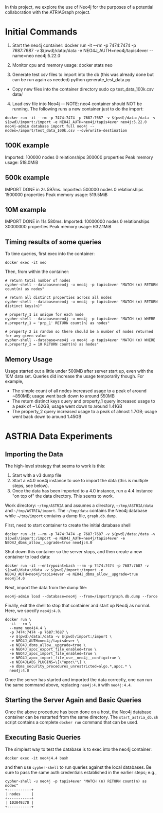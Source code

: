 In this project, we explore the use of Neo4j for the purposes of a potential collaboration with the ATRIAGraph project.

Initial Commands
=================

1) Start the neo4j container:
 docker run -it --rm -p 7474:7474 -p 7687:7687 -v $(pwd)/data:/data -e NEO4J_AUTH=neo4j/tapis4ever --name=neo neo4j:5.22.0

2) Monitor cpu and memory usage:
  docker stats neo

3) Generate test csv files to import into the db (this was already done but can be run again as needed)
  python generate_test_data.py
 *  Copy new files into the container directory 
  sudo cp test_data_100k.csv data/

4) Load csv file into Neo4j -- NOTE: neo4 container should NOT be running. The following runs a new container just to do the import:

```
docker run -it --rm -p 7474:7474 -p 7687:7687 -v $(pwd)/data:/data -v $(pwd)/import:/import -e NEO4J_AUTH=neo4j/tapis4ever neo4j:5.22.0 neo4j-admin database import full neo4j --nodes=/import/test_data_100k.csv --overwrite-destination
```

100K example
------------
 Imported:
  100000 nodes
  0 relationships
  300000 properties
Peak memory usage: 518.0MiB


500k example
-------------
IMPORT DONE in 2s 597ms.
Imported:
  500000 nodes
  0 relationships
  1500000 properties
Peak memory usage: 519.5MiB


10M example
-----------
IMPORT DONE in 11s 580ms. 
Imported:
  10000000 nodes
  0 relationships
  30000000 properties
Peak memory usage: 632.1MiB




Timing results of some queries
-------------------------------

To time queries, first exec into the container:

```
docker exec -it neo
```

Then, from within the container:

```
# return total number of nodes 
cypher-shell --database=neo4j -u neo4j -p tapis4ever "MATCH (n) RETURN count(n) as nodes"

# return all distinct properties across all nodes 
cypher-shell --database=neo4j -u neo4j -p tapis4ever "MATCH (n) RETURN distinct keys(n)"

# property_1 is unique for each node 
cypher-shell --database=neo4j -u neo4j -p tapis4ever "MATCH (n) WHERE n.property_1 = 'prp_1' RETURN count(n) as nodes"

# property 2 is random so there should be a number of nodes returned for any given value
cypher-shell --database=neo4j -u neo4j -p tapis4ever "MATCH (n) WHERE n.property_2 = 10 RETURN count(n) as nodes"
```

Memory Usage
-------------

Usage started out a little under 500MB after server start up, even with the 10M data set. 
Queries did increase the usage temporarily though. For example, 
  * The simple count of all nodes increased usage to a peak of around ~850MB; usage went back down to around 550MB
  * The return distinct keys query and property_1 query increased usage to a peak of ~1.62GB; usage went down to around 1.41GB
  * The property_2 query increased usage to a peak of almost 1.7GB; usage went back down to around 1.45GB


ASTRIA Data Experiments
========================


Importing the Data
-------------------

The high-level strategy that seems to work is this:
1. Start with a v3 dump file
2. Start a v4.0 noe4j instance to use to import the data (this is multiple steps, see below).
3. Once the data has been imported to a 4.0 instance, run a 4.4 instance "on top of" the data directory. This seems to work. 

Work directory: `~/tmp/ASTRIA` and assumes a directory, `~/tmp/ASTRIA/data` and `~/tmp/ASTRIA/import`. The `~/tmp/data` contains the Neo4j database while `~/tmp/import` contains a dump file, `graph.db.dump`.

First, need to start container to create the initial database shell

```
docker run -it --rm -p 7474:7474 -p 7687:7687 -v $(pwd)/data:/data -v $(pwd)/import:/import -e NEO4J_AUTH=neo4j/tapis4ever -e NEO4J_dbms_allow__upgrade=true neo4j:4.0
```

Shut down this container so the server stops, and then create a new container to load data:

```
docker run -it --entrypoint=bash --rm -p 7474:7474 -p 7687:7687 -v $(pwd)/data:/data -v $(pwd)/import:/import -e NEO4J_AUTH=neo4j/tapis4ever -e NEO4J_dbms_allow__upgrade=true neo4j:4.0
```

Next, import the data from the dump file:

```
neo4j-admin load --database=neo4j --from=/import/graph.db.dump --force
```

Finally, exit the shell to stop that container and start up Neo4j as normal. Here, we specify `neo4j:4.0`.

```
docker run \
  -it --rm \
  --name neo4j4.4 \
  -p 7474:7474 -p 7687:7687 \
  -v $(pwd)/data:/data -v $(pwd)/import:/import \
  -e NEO4J_AUTH=neo4j/tapis4ever \
  -e NEO4J_dbms_allow__upgrade=true \ 
  -e NEO4J_apoc_export_file_enabled=true \
  -e NEO4J_apoc_import_file_enabled=true \
  -e NEO4J_apoc_import_file_use__neo4j__config=true \
  -e NEO4JLABS_PLUGINS=\[\"apoc\"\] \
  -e dbms_security_procedures_unrestricted=algo.*,apoc.* \
  neo4j:4.0
```

Once the server has started and imported the data correctly, one can run the same command above, replacing `neo4j:4.0` with `neo4j:4.4`.


Starting the Server Again and Basic Queries
--------------------------------------------

Once the above procedure has been done on a host, the Neo4j database 
container can be restarted from the same directory. The `start_astria_db.sh` 
script contains a complete `docker run` command that can be used. 


Executing Basic Queries
-----------------------
The simplest way to test the database is to exec into the neo4j container:

```
docker exec -it neo4j4.4 bash
```

and then use `cypher-shell` to run queries against the local databases.
Be sure to pass the same auth credentials established in the earlier steps; 
e.g., 

```
cypher-shell -u neo4j -p tapis4ever "MATCH (n) RETURN count(n) as nodes"
+-----------+
| nodes     |
+-----------+
| 103049370 |
+-----------+
```

